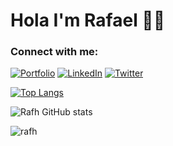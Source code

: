 # Hola I'm Rafael 👋🏾

<!--
**rafh/rafh** is a ✨ _special_ ✨ repository because its `README.md` (this file) appears on your GitHub profile.

Here are some ideas to get you started:

- 🔭 I’m currently working on ...
- 🌱 I’m currently learning ...
- 👯 I’m looking to collaborate on ...
- 🤔 I’m looking for help with ...
- 💬 Ask me about ...
- 📫 How to reach me: ...
- 😄 Pronouns: ...
- ⚡ Fun fact: ...
-->
<h3 align="left">Connect with me:</h3>

<!-- The link we want our bower bird to point to -->
[1]: https://www.linkedin.com/in/roheard/
[1b]: https://twitter.com/RafaelisHeard
[1c]: https://rafaelheard.com/
<!-- The image url we want to use for our img tag source -->
[2]: https://img.shields.io/badge/linkedin-%230077B5.svg?&style=for-the-badge&logo=linkedin&logoColor=white
[2b]: https://img.shields.io/badge/twitter-%2320A1F1.svg?&style=for-the-badge&logo=twitter&logoColor=white
[2c]: https://img.shields.io/badge/portfolio-%23.svg?&style=for-the-badge&logo=&logoColor=white%22

[![Portfolio][2c]][1c] [![LinkedIn][2]][1] [![Twitter][2b]][1b]

[![Top Langs](https://github-readme-stats.vercel.app/api/top-langs/?username=rafh&layout=compact)](https://github.com/anuraghazra/github-readme-stats)

![Rafh GitHub stats](https://github-readme-stats.vercel.app/api?username=rafh&show_icons=true&count_private=true&hide=contribs,stars)

<p><img align="center" src="https://github-readme-streak-stats.herokuapp.com/?user=rafh&" alt="rafh" /></p>

